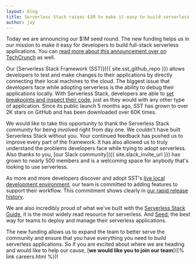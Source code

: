 ```yaml
---
layout: blog
title: Serverless Stack raises $1M to make it easy to build serverless apps
author: jay
---
```


Today we are announcing our $1M seed round. The new funding helps us in our mission to make it easy for developers to build full-stack serverless applications. You can [read more about this announcement over on TechCrunch](https://techcrunch.com/2021/07/23/serverless-stack-raises-1m-for-open-source-application-framework/) as well.

Our [Serverless Stack Framework (SST)]({{ site.sst_github_repo }}) allows developers to test and make changes to their applications by directly connecting their local machines to the cloud. The biggest issue that developers face while adopting serverless is the ability to debug their applications locally. With Serverless Stack, developers are able to [set breakpoints and inspect their code](https://youtu.be/2w4A06IsBlU), just as they would with any other type of application. Since its public launch 5 months ago, SST has grown to over 2K stars on GitHub and has been downloaded over 60K times.

We would like to take this opportunity to thank the Serverless Stack community for being involved right from day one. We couldn't have built Serverless Stack without you. Your continued feedback has pushed us to improve every part of the framework. It has also allowed us to truly understand the problems developers face while trying to adopt serverless. Also thanks to you, [our Slack community]({{ site.slack_invite_url }}) has grown to nearly 500 members and is a welcoming space for anybody that's looking to use serverless.

As more and more developers discover and adopt SST's [live local development environment](https://docs.serverless-stack.com/live-lambda-development); our team is committed to adding features to support their workflow. This commitment shows clearly in [our rapid release history](https://github.com/serverless-stack/serverless-stack/releases).

We are also incredibly proud of what we've built with the [Serverless Stack Guide](/#guide), it is the most widely read resource for serverless. And [Seed](https://seed.run); the best way for teams to deploy and manage their serverless applications.

The new funding allows us to expand the team to better serve the community and ensure that you have everything you need to build serverless applications. So if you are excited about where we are heading and would like to help our cause, [**we would like you to join our team**]({% link careers.html %})!
